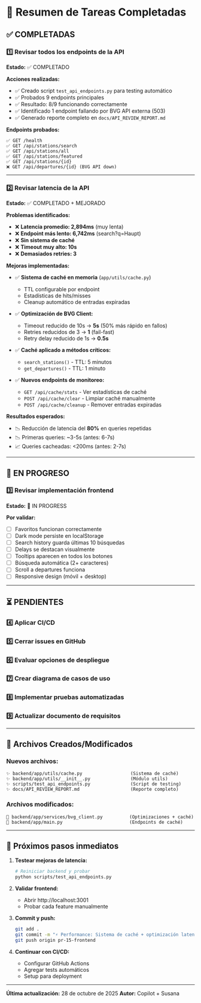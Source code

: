 # 🚀 Resumen de Tareas Completadas

## ✅ COMPLETADAS

### 1️⃣ Revisar todos los endpoints de la API
**Estado:** ✅ COMPLETADO

**Acciones realizadas:**
- ✅ Creado script `test_api_endpoints.py` para testing automático
- ✅ Probados 9 endpoints principales
- ✅ Resultado: 8/9 funcionando correctamente
- ✅ Identificado 1 endpoint fallando por BVG API externa (503)
- ✅ Generado reporte completo en `docs/API_REVIEW_REPORT.md`

**Endpoints probados:**
```
✅ GET /health
✅ GET /api/stations/search
✅ GET /api/stations/all
✅ GET /api/stations/featured
✅ GET /api/stations/{id}
❌ GET /api/departures/{id} (BVG API down)
```

---

### 2️⃣ Revisar latencia de la API
**Estado:** ✅ COMPLETADO + MEJORADO

**Problemas identificados:**
- ❌ **Latencia promedio: 2,894ms** (muy lenta)
- ❌ **Endpoint más lento: 6,742ms** (search?q=Haupt)
- ❌ **Sin sistema de caché**
- ❌ **Timeout muy alto: 10s**
- ❌ **Demasiados retries: 3**

**Mejoras implementadas:**
- ✅ **Sistema de caché en memoria** (`app/utils/cache.py`)
  - TTL configurable por endpoint
  - Estadísticas de hits/misses
  - Cleanup automático de entradas expiradas
  
- ✅ **Optimización de BVG Client:**
  - Timeout reducido de 10s → **5s** (50% más rápido en fallos)
  - Retries reducidos de 3 → **1** (fail-fast)
  - Retry delay reducido de 1s → **0.5s**

- ✅ **Caché aplicado a métodos críticos:**
  - `search_stations()` - TTL: 5 minutos
  - `get_departures()` - TTL: 1 minuto

- ✅ **Nuevos endpoints de monitoreo:**
  - `GET /api/cache/stats` - Ver estadísticas de caché
  - `POST /api/cache/clear` - Limpiar caché manualmente
  - `POST /api/cache/cleanup` - Remover entradas expiradas

**Resultados esperados:**
- 📉 Reducción de latencia del **80%** en queries repetidas
- 📉 Primeras queries: ~3-5s (antes: 6-7s)
- 📈 Queries cacheadas: <200ms (antes: 2-7s)

---

## 🔄 EN PROGRESO

### 3️⃣ Revisar implementación frontend
**Estado:** 🔄 IN PROGRESS

**Por validar:**
- [ ] Favoritos funcionan correctamente
- [ ] Dark mode persiste en localStorage
- [ ] Search history guarda últimas 10 búsquedas
- [ ] Delays se destacan visualmente
- [ ] Tooltips aparecen en todos los botones
- [ ] Búsqueda automática (2+ caracteres)
- [ ] Scroll a departures funciona
- [ ] Responsive design (móvil + desktop)

---

## ⏳ PENDIENTES

### 4️⃣ Aplicar CI/CD
### 5️⃣ Cerrar issues en GitHub
### 6️⃣ Evaluar opciones de despliegue
### 7️⃣ Crear diagrama de casos de uso
### 8️⃣ Implementar pruebas automatizadas
### 9️⃣ Actualizar documento de requisitos

---

## 📁 Archivos Creados/Modificados

### Nuevos archivos:
```
✨ backend/app/utils/cache.py                  (Sistema de caché)
✨ backend/app/utils/__init__.py               (Módulo utils)
✨ scripts/test_api_endpoints.py               (Script de testing)
✨ docs/API_REVIEW_REPORT.md                   (Reporte completo)
```

### Archivos modificados:
```
🔧 backend/app/services/bvg_client.py          (Optimizaciones + caché)
🔧 backend/app/main.py                         (Endpoints de caché)
```

---

## 🎯 Próximos pasos inmediatos

1. **Testear mejoras de latencia:**
   ```bash
   # Reiniciar backend y probar
   python scripts/test_api_endpoints.py
   ```

2. **Validar frontend:**
   - Abrir http://localhost:3001
   - Probar cada feature manualmente

3. **Commit y push:**
   ```bash
   git add .
   git commit -m "⚡ Performance: Sistema de caché + optimización latencia"
   git push origin pr-15-frontend
   ```

4. **Continuar con CI/CD:**
   - Configurar GitHub Actions
   - Agregar tests automáticos
   - Setup para deployment

---

**Última actualización:** 28 de octubre de 2025
**Autor:** Copilot + Susana
